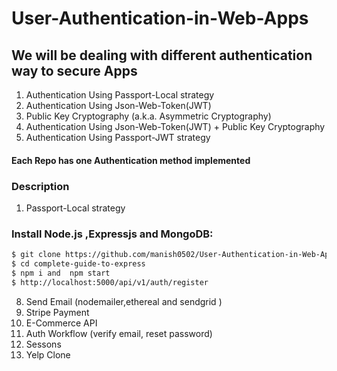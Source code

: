 # User-Authentication-in-Web-Apps
## We will be dealing with different authentication way to secure Apps


1. Authentication Using Passport-Local strategy
2. Authentication Using Json-Web-Token(JWT)
3. Public Key Cryptography (a.k.a. Asymmetric Cryptography)
4. Authentication Using Json-Web-Token(JWT) + Public Key Cryptography
5. Authentication Using Passport-JWT strategy


#### Each Repo has one Authentication method implemented

### Description

1. Passport-Local strategy

### Install Node.js ,Expressjs and MongoDB:

```sh
$ git clone https://github.com/manish0502/User-Authentication-in-Web-Apps.git
$ cd complete-guide-to-express
$ npm i and  npm start
$ http://localhost:5000/api/v1/auth/register
```


8. Send Email (nodemailer,ethereal and sendgrid )
9. Stripe Payment
10. E-Commerce API
11. Auth Workflow (verify email, reset password)
12. Sessons
13. Yelp Clone
